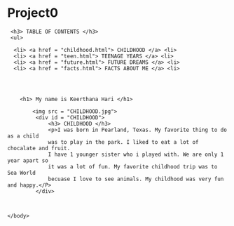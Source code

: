 # Project0
<!DOCTYPE html>
<html>
    <head>
        <title>All About Me</title>
    </head>
    <body>
      
     <h3> TABLE OF CONTENTS </h3>
     <ul>
     
      <li> <a href = "childhood.html"> CHILDHOOD </a> <li>  
      <li> <a href = "teen.html"> TEENAGE YEARS </a> <li>
      <li> <a href = "future.html"> FUTURE DREAMS </a> <li>
      <li> <a href = "facts.html"> FACTS ABOUT ME </a> <li>
      
     

      
        <h1> My name is Keerthana Hari </h1>
        
            <img src = "CHILDHOOD.jpg">
             <div id = "CHILDHOOD">
                 <h3> CHILDHOOD </h3>
                 <p>I was born in Pearland, Texas. My favorite thing to do as a child 
                 was to play in the park. I liked to eat a lot of chocalate and fruit.
                 I have 1 younger sister who i played with. We are only 1 year apart so 
                 it was a lot of fun. My favorite childhood trip was to Sea World 
                 becuase I love to see animals. My childhood was very fun and happy.</P>
             </div>
             
              
              
    </body>
</html>


